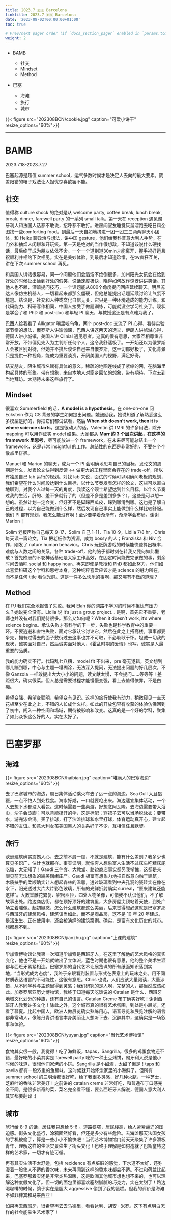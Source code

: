 ```yaml
---
title: 2023.7 🇪🇸 Barcelona
linktitle: 2023.7 🇪🇸 Barcelona
date: '2023-08-02T00:00:00+01:00'
toc: true

# Prev/next pager order (if `docs_section_pager` enabled in `params.toml`)
weight: 2
---
```


- BAMB
  - 社交
  - Mindset
  - Method

- 巴塞
  - 海滩
  - 旅行
  - 城市


{{< figure src="202308BCN/cookie.jpg" caption="可爱小饼干" resize_options="60%">}}

---

# BAMB

2023.7.18-2023.7.27

巴塞起源是超值 summer school，运气多数时候才是决定人去向的最大要素。阴差阳错的帽子戏法让人担忧惊喜欲罢不能。

## 社交

值得称 culture shock 的绝对是从 welcome party, coffee break, lunch break, break, dinner, farewell party 的一系列 small talk。第一天在 reception 遇见匈牙利人和法国人话都不敢说，招呼都不敢打。进房间室友睡觉灰溜溜跑去吃日料企图找一些comforting food。到最后一天自如地挤进一团一团三三两两聊天小团体，和 Heike 聊政治与想法，讲中国 gesture，他们给我科普意大利人手势，在门外和抽烟人闲聊和开玩笑。第一天是绝对的当作假想敌，不知道该说什么硬找话，最后终于成为朋友依依不舍。一个一个道别道30min才能离开，握手祝好运且祝顺利并相约下次相见。实在是美妙体验，到最后才知道珍惜，在tw疯狂互关，讲在下次 summer school 再见。

和美国人讲话很容易，问一个问题他们会滔滔不绝倒很多，加州阳光女孩会在恰到好处的时候扯出恰到好处的假笑，说话速度极快，晓得如何故作惊讶讲讲笑话。其他人也不赖，深谙提问技巧，一个话题能从800个角度提问回应延续聊天。明尼苏达人像仿生机器人，一切看起来都那么僵硬，但他总能提出话题延续讨论让气氛不尴尬。结论是，社交和人种或文化自信无关，它只是一种环境造成的能力训练。和代码能力、科研写作相同，中国人接受了做题训练，可能就没空学习社交了。现状是学会了和 PhD 和 post-doc 和年轻 PI 聊天，与教授这还是有点难为我了。

巴西人给我看了 Alligator 嘴里咬乌龟，两个 post-doc 交流了 PI 心得、看待实验室节奏的想法，俄罗斯人讲瑜伽课，巴西人讲这两天的选举，伊朗人讲旅游心得，德国人讲小城镇，美国人讲 Clinial 遇见患者。这真的很有意思，大家互相尊重非常开放，不带偏见先入为主判断任何个人，这令我舒适极了。一开始还以为俄罗斯人会被区别对待，但她并不排斥谈论自己来自俄罗斯。这一切都好极了，文化背景只是提供一种视角，能成为重要谈资，开阔美国人的视野，满足好奇。

结交朋友，陌生城市名赋有具体的意义。稀疏的地图连线成了紧缩的网，在脑海里构起具体的形象。带有想象，来自本地人对家乡回忆的想象，带有期待，下次去到当地拜访。太期待未来这些旅行了。

## Mindset

很喜欢 Summerfield 的话，**A model is a hypothesis**。在 one-on-one 问 Eckstein 作为 CS 背景的学生如何提出问题。她鼓励我，她说知道了解熟悉这么多模型是好的，你把它们都试试看，然后 **When sth doesn’t work, then it is where science starts**。这是很动人的话。Valentin 讲 fMRI 的许多用法，除开 mapping 可以用作证实 model 结果。大家都从 **Marr 的 3 个层次讲起，在这样的 framework 里思考**，尽可能放进一个 framework，在未来尽可能总结出一个 framework，这是非常 insightful 的工作。总结性的东西是非常好的，不要在个个散点里徘徊。

Manuel 和 Marion 的聊天，成为一个 PI 会明确地思考自己的目标，发论文的周期是什么，发表论文快得到反馈 <-> 做更大的工程里面会存在的 trade-off，所以有独属自己 lab 运行的规划。对找 lab 来说，面试的时候可以明确问老板的规划，我们希望在什么时间段达到什么目标，以什么节奏发表怎样的论文，这些可以直白地聊到。对我个人过每一天的角度，我读这个硕士希望达到什么目标，以什么节奏过我的生活，肝的、差不多就行了的（但差不多是差到多多？），这些是可以想一想的。虽然计划一定会变，但好歹不是脚踩西瓜皮，踩到哪滑到哪。这也是了解自己的过程，以为自己能做到什么样，然后发现自己事实上能做到什么样比较舒服。他们 PI 都有规划，我怎么能没有啊！至少要学着渐渐有，渐渐学会布局。谢谢 Marion！

Solim 老板声称自己每天 9-17，Solim 自己 1-11，Tia 10-9，Lidiia 7/8 hr，Chris 每天读一篇论文。Tia 把老板作为资源，成为 bossy 的人；Franziska 和 Niv 合作，刚发了 nature human behavior。Chris 玩纸牌游戏的时候能快速算出概率，难度与人数之间的关系，各种 trade-off，他的脑子都时刻在转我又凭何如此懒散？首先欧洲的不卷神话基础是大家工作高效，在固定时间能做完该做的事，剩余时间去酒吧 social 和 happy hour。再来即使是教授和 PhD 都如此努力，他们如此喜爱科研这个学科和思考本身，这种纯粹喜爱应该才是 science 的魅力所在，而不是任何 title 看似光鲜。这是一件多么快乐的事啊，那又哪有不做的道理？

## Method

在 PJ 我们完全地报告了失败。我问 Elah 你的网路不学习的时候不担忧有压力么？她说完全没有。Lidiia 说 It’s just a group project... 是啊，首先它不重要，老师也并没有对我们期待很多。那么又如何呢？When it doesn’t work, it’s where science begins。承认失败才有科学的下一步，失败也是科学教育中的重要一环。不要逃避和害怕失败，面对它承认它讨论它，然后在此之上搭高楼。事事都要争先，拥有过得去的面子敷衍过去这事也并不可取，不必耿耿于怀。坦诚一切我的现状，诚实面对自己，然后诚实面对他人，《霍乱时期的爱情》也写，诚实是人最重要的品质。

我的能力确实不行。代码乱七八糟，model fit 不出来，pre 毫无逻辑，英文想到哪儿蹦到哪，中心与主题一塌糊涂，无法深入提问，无法提出问题的好几层次，不像 Ganzola 一样敢提出大大小小的问题，读文献太慢，不会提问……等等等！差距很大，确实很菜。但人总是需要过程才能慢慢变强，看上去值得依靠，不是白痴。

希望变强、希望变聪明、希望变有见识。这样的旅行使我有动力，稍微窥见一点天花板至少在此之上，不错的人长成什么样。如此的开放包容有收获的体验仿佛回到了初中，闯入一种空间和场域，期待被影响和改变。这真的是一个好的学科，聚集了如此众多这么好的人，实在太好了。

---

# 巴塞罗那

## 海滩

{{< figure src="202308BCN/haibian.jpg" caption="堆满人的巴塞海边" resize_options="60%">}}

去了巴塞城市的海边，周日集体活动乘火车去了远一点的海边。Sea Gull 大且猖獗，一点不怕人到处找食。海水好咸，一口就要呛出来。海边适宜集体活动，一个人去想下水都没人看包。这时候需要一些桌游，好想念阿瓦隆。去海边需要带大浴巾，沙子会烫脚；可以背能撑开的伞，这是标配；穿裙子去可以当场脱泳衣；要带水，游完泳会渴。买了排球，打了沙滩排球和水里打球，体育运动真开心，建立起不错的友谊。和意大利女孩美国黑人的关系好了不少，互相信任且默契。

## 旅行

欧洲建筑确实震撼人心，去之前不屑一顾，不就是建筑，能有什么差别？我多少也算见多识广，估计也就那样。事实证明，就像穷人想象富人生活不过床头吃糖床尾吃糖，太无知了！Gaudi 三件套、大教堂、路边商店事实都另我惭愧，这都是亲眼见前无法想象的貌美巍峨庄严。Gaudi 极富有想象力地把自然意向融于建筑，木质扶手的柔顺确实让人想起森林的温馨，透过玻璃看到中央孔洞的瓷砖实在像在水下，阳光透过大片大片彩色玻璃，所有的光鲜折射确实 surreal，“原来建筑还能这样”。大教堂雕花繁复、密密匝匝，四处人物圣像，可惜我不认识他们，不了解故事出处。路边商店街，都在顶好顶好的建筑里，大多房屋尖顶站着天使，到处广场立着雕像。起初疑惑，怎么什么建筑都这么美丽，后来觉得想必这就是巴塞罗那与西班牙的建筑风格，建筑该当如此，而不是商品房，这不是 10 年 20 年建成，是活生生、正在使用中、还会被演绎的建筑案例。确实，是富有文化历史的城市。想都想不到。

{{< figure src="202308BCN/jianzhu.jpg" caption="上课的建筑" resize_options="60%">}}

毕加索博物馆让我第一次知道毕加索是西班牙人，在这里了解他的艺术风格的真实变化，他也不是一开始就做出了立体派，蓝色时期也很有意思，他的整个美术生涯都与西班牙紧紧相连。巴塞罗那的当代艺术让展览课的所有纸面知识落到实地，“当形式成为态度”，我终于亲眼看到装置与形式在表意上的玩味之处。用不同材质表达语言的不可能性，这很有意思。Chris 也说，人们应该大量阅读，大量涉猎，从不同学科与主题里得到灵感；我们研究的是人啊，完整的人，那当然应该如此。加泰罗尼亚历史博物馆，我终于知道每天吃饭说的 Catalan 是什么，西班牙地域文化划分的种族，还有自己的语言。Catalan Creme 布丁确实好吃！谢谢西班牙人教我许多文化！除此之外，这个城市真的很有艺术氛围，到处是小展览，还看了慕夏。比起中国人，欧洲人做展览确实熟练用心，语音导览和展览注解的语言都非常动人，像陈丹青讲语言本身美丽让人想听下去、沉醉其中，这确实是一场叙事和体验。

{{< figure src="202308BCN/yuyan.jpg" caption="当代艺术博物馆" resize_options="60%">}}

食物其实很一般，我觉得！吃了海鲜饭，tapas，Sangrilla。很多的鸡蛋食物还不错，最好吃的小菜其实是 farewell party 吃的一种土豆烤饼，匈牙利人说是他小时候的味道，很想他们家烤的小饼。Sangrilla 是小甜酒，太甜了但是！taps 和 paella 都有一股浓重的鱼腥味，这时候就开始怀念家里的小海鲜了。但所有 summer school 的三明治都很好吃，给了我很多灵感，好几种火腿，一种芝士，芝麻叶的香味非常美好！之前讲的 catalan creme 非常好吃，和普通布丁口感完全不同。是很多新奇的菜，菜名完全看不懂，要么西班牙人解说，德国人意大利人其实都要翻译 :)

## 城市

旅行给 8-9 的话，居住我只想给 5-6 。道路狭窄，居民楼高，给人紧紧逼迫的压迫感。街头文化盛行，涂鸦固然好看，但还是多少有些危险。去海滩那天法国女孩的手机被偷了，算是一些小小不愉快吧！当代艺术博物馆门前天天聚集了许多滑板青年，理解这样的生活实景催生了街头文化！也终于理解是如何造就了巴斯奎特这样的艺术家，一切才有迹可循。

再有其实生活不太舒适，包括 recidence 有点脏脏的感觉，下水道不太好，还弥漫着一股使人不适的香水味，未来再闻到这样的香水味都会不适。不过和荷兰比起来，巴塞罗那着实还是非常炎热温暖，这是欧洲其他城市想也想不来的，也可以理解这种度假文化了。但一切的面包里都喜欢塞甜腻腻的巧克力，实在太甜了！路边喝咖啡的时候，鸽子实在是胆大 aggressive 偷到了我的蛋糕。但我的评价是海滩不如菲律宾和马来西亚！



如果再去西班牙，很希望再去去马德里，看看达利、胡安 · 米罗。这下有点明白怎样的社会能催生艺术家了！

